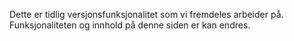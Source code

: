 Dette er tidlig versjonsfunksjonalitet som vi fremdeles arbeider på. Funksjonaliteten og innhold på denne siden er kan endres.
